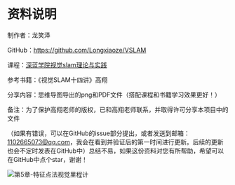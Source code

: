 # 资料说明

制作者：龙笑泽

GitHub：https://github.com/Longxiaoze/VSLAM

课程：[深蓝学院视觉slam理论与实践](https://www.shenlanxueyuan.com/course/387)

参考书籍：《视觉SLAM十四讲》高翔

分享内容：思维导图导出的png和PDF文件（搭配课程和书籍学习效果更好！）

备注：为了保护高翔老师的版权，已和高翔老师联系，并取得许可分享本项目中的文件

（如果有错误，可以在GitHub的issue部分提出，或者发送到邮箱：1102665073@qq.com，我会在看到并验证后的第一时间进行更新。后续的更新也会不定时发表在GitHub中）总结不易，如果这份资料对您有所帮助，希望可以在GitHub中点个star，谢谢！

![第5章-特征点法视觉里程计](第5章-特征点法视觉里程计.png)

